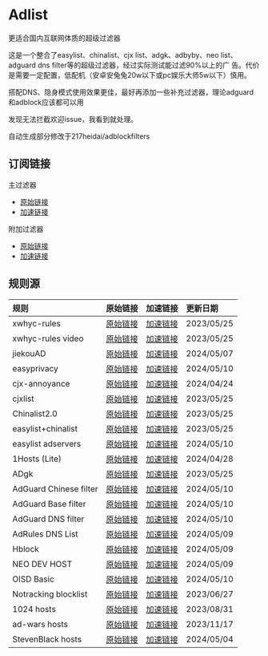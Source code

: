 # Adlist
更适合国内互联网体质的超级过滤器

这是一个整合了easylist、chinalist、cjx list、adgk、adbyby、neo list、adguard dns filter等的超级过滤器，经过实际测试能过滤90%以上的广 告。代价是需要一定配置，低配机（安卓安兔兔20w以下或pc娱乐大师5w以下）慎用。

搭配DNS、隐身模式使用效果更佳，最好再添加一些补充过滤器，理论adguard和adblock应该都可以用

发现无法拦截欢迎issue，我看到就处理。

自动生成部分修改于217heidai/adblockfilters

## 订阅链接
主过滤器
* [原始链接](https://raw.githubusercontent.com/NaivG/adlist/main/mainlist.txt)
* [加速链接](https://ghproxy.com/https://raw.githubusercontent.com/NaivG/adlist/main/mainlist.txt)

附加过滤器
* [原始链接](https://raw.githubusercontent.com/NaivG/adlist/main/extralist.txt)
* [加速链接](https://ghproxy.com/https://raw.githubusercontent.com/NaivG/adlist/main/extralist.txt)

## 规则源

| 规则 | 原始链接 | 加速链接 | 更新日期 |
|:-|:-|:-|:-|
| xwhyc-rules | [原始链接](https://raw.githubusercontent.com/NaivG/adlist/main/xwhyc-rules/lazy.txt) | [加速链接](https://ghproxy.com/https://raw.githubusercontent.com/NaivG/adlist/main/rules/xwhyc-rules.txt) | 2023/05/25 |
| xwhyc-rules video | [原始链接](https://raw.githubusercontent.com/NaivG/adlist/main/xwhyc-rules/video.txt) | [加速链接](https://ghproxy.com/https://raw.githubusercontent.com/NaivG/adlist/main/rules/xwhyc-rules_video.txt) | 2023/05/25 |
| jiekouAD | [原始链接](https://cdn.jsdelivr.net/gh/damengzhu/banad/jiekouAD.txt) | [加速链接](https://ghproxy.com/https://raw.githubusercontent.com/NaivG/adlist/main/rules/jiekouAD.txt) | 2024/05/07 |
| easyprivacy | [原始链接](https://easylist-downloads.adblockplus.org/easyprivacy.txt) | [加速链接](https://ghproxy.com/https://raw.githubusercontent.com/NaivG/adlist/main/rules/easyprivacy.txt) | 2024/05/10 |
| cjx-annoyance | [原始链接](https://raw.githubusercontent.com/cjx82630/cjxlist/master/cjx-annoyance.txt) | [加速链接](https://ghproxy.com/https://raw.githubusercontent.com/NaivG/adlist/main/rules/cjx-annoyance.txt) | 2024/04/24 |
| cjxlist | [原始链接](https://raw.githubusercontent.com/cjx82630/cjxlist/master/cjxlist.txt) | [加速链接](https://ghproxy.com/https://raw.githubusercontent.com/NaivG/adlist/main/rules/cjxlist.txt) | 2023/05/25 |
| Chinalist2.0 | [原始链接](https://raw.githubusercontent.com/z44499783/ChinaList2.0/master/ChinaList2.0.txt) | [加速链接](https://ghproxy.com/https://raw.githubusercontent.com/NaivG/adlist/main/rules/Chinalist2.0.txt) | 2023/05/25 |
| easylist+chinalist | [原始链接](http://sub.adtchrome.com/adt-chinalist-easylist.txt) | [加速链接](https://ghproxy.com/https://raw.githubusercontent.com/NaivG/adlist/main/rules/easylist+chinalist.txt) | 2023/05/25 |
| easylist adservers | [原始链接](https://raw.githubusercontent.com/easylist/easylist/master/easylist/easylist_adservers.txt) | [加速链接](https://ghproxy.com/https://raw.githubusercontent.com/NaivG/adlist/main/rules/easylist_adservers.txt) | 2024/05/10 |
| 1Hosts (Lite) | [原始链接](https://raw.githubusercontent.com/badmojr/1Hosts/master/Lite/adblock.txt) | [加速链接](https://ghproxy.com/https://raw.githubusercontent.com/NaivG/adlist/main/rules/1Hosts_(Lite).txt) | 2024/04/28 |
| ADgk | [原始链接](https://raw.githubusercontent.com/banbendalao/ADgk/master/ADgk.txt) | [加速链接](https://ghproxy.com/https://raw.githubusercontent.com/NaivG/adlist/main/rules/ADgk.txt) | 2023/05/25 |
| AdGuard Chinese filter | [原始链接](https://raw.githubusercontent.com/AdguardTeam/FiltersRegistry/master/filters/filter_224_Chinese/filter.txt) | [加速链接](https://ghproxy.com/https://raw.githubusercontent.com/NaivG/adlist/main/rules/AdGuard_Chinese_filter.txt) | 2024/05/10 |
| AdGuard Base filter | [原始链接](https://raw.githubusercontent.com/AdguardTeam/FiltersRegistry/master/filters/filter_2_Base/filter.txt) | [加速链接](https://ghproxy.com/https://raw.githubusercontent.com/NaivG/adlist/main/rules/AdGuard_Base_filter.txt) | 2024/05/10 |
| AdGuard DNS filter | [原始链接](https://adguardteam.github.io/AdGuardSDNSFilter/Filters/filter.txt) | [加速链接](https://ghproxy.com/https://raw.githubusercontent.com/NaivG/adlist/main/rules/AdGuard_DNS_filter.txt) | 2024/05/10 |
| AdRules DNS List | [原始链接](https://raw.githubusercontent.com/Cats-Team/AdRules/main/dns.txt) | [加速链接](https://ghproxy.com/https://raw.githubusercontent.com/NaivG/adlist/main/rules/AdRules_DNS_List.txt) | 2024/05/09 |
| Hblock | [原始链接](https://hblock.molinero.dev/hosts_adblock.txt) | [加速链接](https://ghproxy.com/https://raw.githubusercontent.com/NaivG/adlist/main/rules/Hblock.txt) | 2024/05/09 |
| NEO DEV HOST | [原始链接](https://raw.githubusercontent.com/neodevpro/neodevhost/master/lite_adblocker) | [加速链接](https://ghproxy.com/https://raw.githubusercontent.com/NaivG/adlist/main/rules/NEO_DEV_HOST.txt) | 2024/05/09 |
| OISD Basic | [原始链接](https://abp.oisd.nl/basic/) | [加速链接](https://ghproxy.com/https://raw.githubusercontent.com/NaivG/adlist/main/rules/OISD_Basic.txt) | 2024/05/10 |
| Notracking blocklist | [原始链接](https://raw.githubusercontent.com/notracking/hosts-blocklists/master/adblock/adblock.txt) | [加速链接](https://ghproxy.com/https://raw.githubusercontent.com/NaivG/adlist/main/rules/Notracking_blocklist.txt) | 2023/06/27 |
| 1024 hosts | [原始链接](https://raw.githubusercontent.com/Goooler/1024_hosts/master/hosts) | [加速链接](https://ghproxy.com/https://raw.githubusercontent.com/NaivG/adlist/main/rules/1024_hosts.txt) | 2023/08/31 |
| ad-wars hosts | [原始链接](https://raw.githubusercontent.com/jdlingyu/ad-wars/master/hosts) | [加速链接](https://ghproxy.com/https://raw.githubusercontent.com/NaivG/adlist/main/rules/ad-wars_hosts.txt) | 2023/11/17 |
| StevenBlack hosts | [原始链接](https://raw.githubusercontent.com/StevenBlack/hosts/master/hosts) | [加速链接](https://ghproxy.com/https://raw.githubusercontent.com/NaivG/adlist/main/rules/StevenBlack_hosts.txt) | 2024/05/04 |
